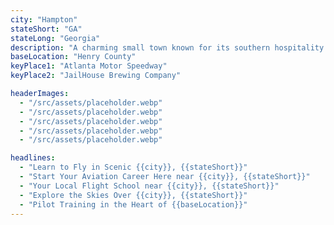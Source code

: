```yaml
---
city: "Hampton"
stateShort: "GA"
stateLong: "Georgia"
description: "A charming small town known for its southern hospitality and home to the Atlanta Motor Speedway."
baseLocation: "Henry County"
keyPlace1: "Atlanta Motor Speedway"
keyPlace2: "JailHouse Brewing Company"

headerImages:
  - "/src/assets/placeholder.webp"
  - "/src/assets/placeholder.webp"
  - "/src/assets/placeholder.webp"
  - "/src/assets/placeholder.webp"
  - "/src/assets/placeholder.webp"

headlines:
  - "Learn to Fly in Scenic {{city}}, {{stateShort}}"
  - "Start Your Aviation Career Here near {{city}}, {{stateShort}}"
  - "Your Local Flight School near {{city}}, {{stateShort}}"
  - "Explore the Skies Over {{city}}, {{stateShort}}"
  - "Pilot Training in the Heart of {{baseLocation}}"
---
```

